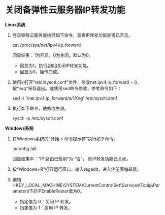# 关闭备弹性云服务器IP转发功能<a name="vpc_vip_0007"></a>

**Linux系统**

1.  登录弹性云服务器执行如下命令，查看IP转发功能是否已开启。

    cat /proc/sys/net/ipv4/ip\_forward

    回显结果：1为开启，0为关闭，默认为0。

    -   回显为1，执行[2](#zh-cn_topic_0206027322_zh-cn_topic_0095139658_li1473585332417)和[3](#zh-cn_topic_0206027322_zh-cn_topic_0095139658_li88984711254)关闭IP转发功能。
    -   回显为0，操作完成。

2.  <a name="zh-cn_topic_0206027322_zh-cn_topic_0095139658_li1473585332417"></a>使用vi打开“/etc/sysctl.conf”文件，修改net.ipv4.ip\_forward = 0，按“:wq”保存退出。或使用sed命令修改，参考命令如下：

    sed -i '/net.ipv4.ip\_forward/s/1/0/g' /etc/sysctl.conf

3.  <a name="zh-cn_topic_0206027322_zh-cn_topic_0095139658_li88984711254"></a>执行如下命令，使修改生效。

    sysctl -p /etc/sysctl.conf


**Windows系统**

1.  在Windows系统的“开始 \> 命令提示符”执行如下命令。

    ipconfig /all

    回显结果中：“IP 路由已启用”为 “否”， 则IP转发功能已关闭。

2.  按“Windows+R”打开运行窗口，输入regedit，进入注册表编辑器。
3.  编辑HKEY\_LOCAL\_MACHINE\\SYSTEM\\CurrentControlSet\\Services\\Tcpip\\Parameters下的IPEnableRouter值为0。
    -   指定值为 0：关闭 IP 转发。
    -   指定值为 1：启用 IP 转发。



